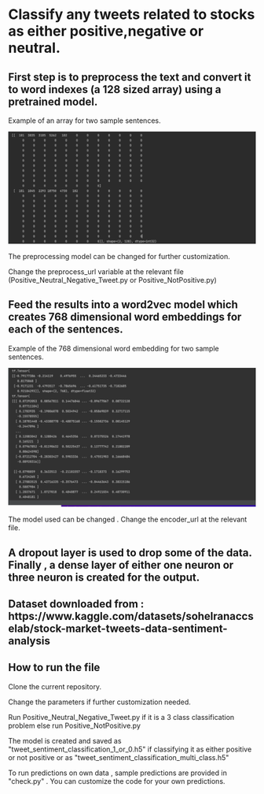 # Classify any tweets related to stocks as either positive,negative or neutral.


<h2><b>First step is to preprocess the text and convert it to word indexes (a 128 sized array) using a pretrained model.</b></h2>

<text> Example of an array for two sample sentences. </text>

![Screenshot](Pre_process.png)


<text>The preprocessing model can be changed for further customization.</Text>

<text>Change the preprocess_url variable at the relevant file (Positive_Neutral_Negative_Tweet.py or
Positive_NotPositive.py)</text>


<h2><b>Feed the results into a word2vec model which creates 768 dimensional word embeddings for each of the sentences.</b></h2>

<text> Example of the 768 dimensional word embedding for two sample sentences. </text>

![Screenshot](word_embedding.png)

<text> The model used can be changed . Change the encoder_url at the relevant file. </text>

<h2>A dropout layer is used to drop some of the data. Finally , a dense layer of either one neuron or three neuron is created for the output. </h2>

<h2> Dataset downloaded from : https://www.kaggle.com/datasets/sohelranaccselab/stock-market-tweets-data-sentiment-analysis </h2>


<h2> How to run the file </h2>

<text> Clone the current repository. </text>

<text> Change the parameters if further customization needed. </text>

<text> Run Positive_Neutral_Negative_Tweet.py if it is a 3 class classification problem else run Positive_NotPositive.py </text>

<text> The model is created and saved as "tweet_sentiment_classification_1_or_0.h5" if classifying it as either positive or not positive or as "tweet_sentiment_classification_multi_class.h5" </text>

<text> To run predictions on own data , sample predictions are provided in "check.py" . You can customize the code for your own predictions. </text>

